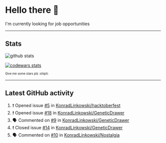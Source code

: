 # Hello there 👋
I'm currently looking for job opportunities

---

## Stats
![github stats][github stats]

[![codewars stats][codewars stats]][codewars url]

<sub><sub>Give me some stars plz :shipit:</sub></sub>

---

## Latest GitHub activity
<!--START_SECTION:activity-->
1. ❗️ Opened issue [#5](https://github.com/KonradLinkowski/hacktoberfest/issues/5) in [KonradLinkowski/hacktoberfest](https://github.com/KonradLinkowski/hacktoberfest)
2. ❗️ Opened issue [#18](https://github.com/KonradLinkowski/GeneticDrawer/issues/18) in [KonradLinkowski/GeneticDrawer](https://github.com/KonradLinkowski/GeneticDrawer)
3. 🗣 Commented on [#9](https://github.com/KonradLinkowski/GeneticDrawer/issues/9) in [KonradLinkowski/GeneticDrawer](https://github.com/KonradLinkowski/GeneticDrawer)
4. ❗️ Closed issue [#14](https://github.com/KonradLinkowski/GeneticDrawer/issues/14) in [KonradLinkowski/GeneticDrawer](https://github.com/KonradLinkowski/GeneticDrawer)
5. 🗣 Commented on [#10](https://github.com/KonradLinkowski/Nostalgia/issues/10) in [KonradLinkowski/Nostalgia](https://github.com/KonradLinkowski/Nostalgia)
<!--END_SECTION:activity-->

[github stats]: https://github-readme-stats.vercel.app/api?username=KonradLinkowski&hide_title=true&show_icons=true&include_all_commits=true&count_private=true&disable_animations=true&theme=dark&hide_rank=true
[codewars stats]: https://codewars.com/users/KonradLinkowski/badges/large
[codewars url]: https://codewars.com/users/KonradLinkowski
